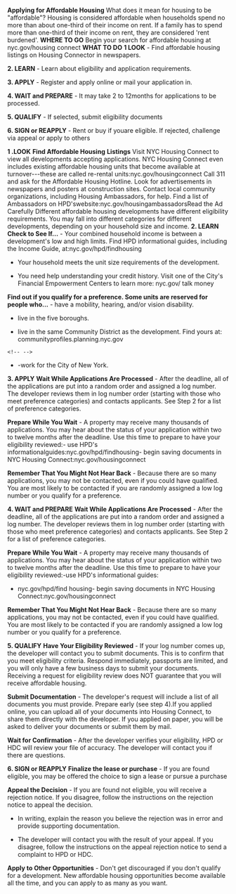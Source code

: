 **Applying for Affordable Housing** What does it mean for housing to be "affordable"? Housing is considered affordable when households spend no more than about one-third of their income on rent. If a family has to spend more than one-third of their income on rent, they are considered 'rent burdened'. **WHERE TO GO** Begin your search for affordable housing at nyc.gov/housing connect **WHAT TO DO** **1 LOOK** - Find affordable housing listings on Housing Connector in newspapers.

**2. LEARN** - Learn about eligibility and application requirements.

**3. APPLY** - Register and apply online or mail your application in.

**4. WAIT and PREPARE** - It may take 2 to 12months for applications to be processed.

**5. QUALIFY** - If selected, submit eligibility documents

**6. SIGN or REAPPLY** - Rent or buy if youare eligible. If rejected, challenge via appeal or apply to others

**1 .LOOK** **Find Affordable Housing** **Listings** Visit NYC Housing Connect to view all developments accepting applications. NYC Housing Connect even includes existing affordable housing units that become available at turnover---these are called re-rental units:nyc.gov/housingconnect Call 311 and ask for the Affordable Housing Hotline. Look for advertisements in newspapers and posters at construction sites. Contact local community organizations, including Housing Ambassadors, for help. Find a list of Ambassadors on HPD'swebsite:nyc.gov/housingambassadorsRead the Ad Carefully Different affordable housing developments have different eligibility requirements. You may fall into different categories for different developments, depending on your household size and income. **2. LEARN** **Check to See If\...** - Your combined household income is between a development's low and high limits. Find HPD informational guides, including the Income Guide, at:nyc.gov/hpd/findhousing

- Your household meets the unit size requirements of the development.

- You need help understanding your credit history. Visit one of the City's Financial Empowerment Centers to learn more: nyc.gov/ talk money

**Find out if you qualify for a preference. Some units are reserved for people who\...** - have a mobility, hearing, and/or vision disability.

- live in the five boroughs.

- live in the same Community District as the development. Find yours at: communityprofiles.planning.nyc.gov

```{=html}
<!-- -->
```

- -work for the City of New York.

**3. APPLY** **Wait While Applications Are Processed** - After the deadline, all of the applications are put into a random order and assigned a log number. The developer reviews them in log number order (starting with those who meet preference categories) and contacts applicants. See Step 2 for a list of preference categories.

**Prepare While You Wait** - A property may receive many thousands of applications. You may hear about the status of your application within two to twelve months after the deadline. Use this time to prepare to have your eligibility reviewed:- use HPD's informationalguides:nyc.gov/hpd/findhousing- begin saving documents in NYC Housing Connect:nyc.gov/housingconnect

**Remember That You Might Not Hear Back** - Because there are so many applications, you may not be contacted, even if you could have qualified. You are most likely to be contacted if you are randomly assigned a low log number or you qualify for a preference.

**4. WAIT and PREPARE** **Wait While Applications Are Processed** - After the deadline, all of the applications are put into a random order and assigned a log number. The developer reviews them in log number order (starting with those who meet preference categories) and contacts applicants. See Step 2 for a list of preference categories.

**Prepare While You Wait** - A property may receive many thousands of applications. You may hear about the status of your application within two to twelve months after the deadline. Use this time to prepare to have your eligibility reviewed:-use HPD's informational guides:

- nyc.gov/hpd/find housing- begin saving documents in NYC Housing Connect:nyc.gov/housingconnect

**Remember That You Might Not Hear Back** - Because there are so many applications, you may not be contacted, even if you could have qualified. You are most likely to be contacted if you are randomly assigned a low log number or you qualify for a preference.

**5. QUALIFY** **Have Your Eligibility Reviewed** - If your log number comes up, the developer will contact you to submit documents. This is to confirm that you meet eligibility criteria. Respond immediately, passports are limited, and you will only have a few business days to submit your documents. Receiving a request for eligibility review does NOT guarantee that you will receive affordable housing.

**Submit Documentation** - The developer's request will include a list of all documents you must provide. Prepare early (see step 4).If you applied online, you can upload all of your documents into Housing Connect, to share them directly with the developer. If you applied on paper, you will be asked to deliver your documents or submit them by mail.

**Wait for Confirmation** - After the developer verifies your eligibility, HPD or HDC will review your file of accuracy. The developer will contact you if there are questions.

**6. SIGN or REAPPLY** **Finalize the lease or purchase** - If you are found eligible, you may be offered the choice to sign a lease or pursue a purchase

**Appeal the Decision** - If you are found not eligible, you will receive a rejection notice. If you disagree, follow the instructions on the rejection notice to appeal the decision.

- In writing, explain the reason you believe the rejection was in error and provide supporting documentation.

- The developer will contact you with the result of your appeal. If you disagree, follow the instructions on the appeal rejection notice to send a complaint to HPD or HDC.

**Apply to Other Opportunities** - Don't get discouraged if you don't qualify for a development. New affordable housing opportunities become available all the time, and you can apply to as many as you want.

